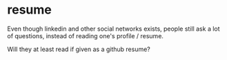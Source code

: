 # resume

Even though linkedin and other social networks exists, people still ask a lot of questions, instead of reading one's profile / resume.

Will they at least read if given as a github resume?
